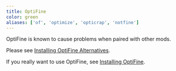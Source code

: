 ```yaml
---
title: OptiFine
color: green
aliases: ['of', 'optimize', 'opticrap', 'notfine']
---
```


OptiFine is known to cause problems when paired with other mods.

Please see [Installing OptiFine Alternatives](https://prismlauncher.org/wiki/getting-started/install-of-alternatives/).

If you really want to use OptiFine, see [Installing OptiFine](https://prismlauncher.org/wiki/getting-started/installing-optifine/).
